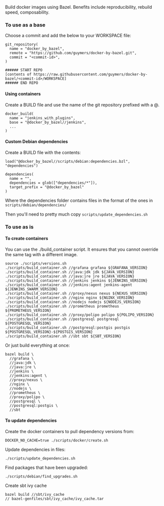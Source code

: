 Build docker images using Bazel. Benefits include reproducibility, rebuild speed, composability.

### To use as a base

Choose a commit and add the below to your WORKSPACE file:

    git_repository(
      name = "docker_by_bazel",
      remote = "https://github.com/guymers/docker-by-bazel.git",
      commit = "<commit-id>",
    )

    ###### START REPO
    [contents of https://raw.githubusercontent.com/guymers/docker-by-bazel/<commit-id>/WORKSPACE]
    ###### END REPO

#### Using containers

Create a BUILD file and use the name of the git repository prefixed with a @.

    docker_build(
      name = "jenkins_with_plugins",
      base = "@docker_by_bazel//jenkins",
      ...
    )

#### Custom Debian dependencies

Create a BUILD file with the contents:

    load("@docker_by_bazel//scripts/debian:dependencies.bzl", "dependencies")

    dependencies(
      name = "",
      dependencies = glob(["dependencies/*"]),
      target_prefix = "@docker_by_bazel"
    )

Where the dependencies folder contains files in the format of the ones in ```scripts/debian/dependencies/```

Then you'll need to pretty much copy ```scripts/update_dependencies.sh```

### To use as is

#### To create containers
You can use the ./build_container script. It ensures that you cannot override the same tag with a different image.

    source ./scripts/versions.sh
    ./scripts/build_container.sh //grafana grafana ${GRAFANA_VERSION}
    ./scripts/build_container.sh //java:jdk jdk ${JAVA_VERSION}
    ./scripts/build_container.sh //java:jre jre ${JAVA_VERSION}
    ./scripts/build_container.sh //jenkins jenkins ${JENKINS_VERSION}
    ./scripts/build_container.sh //jenkins:agent jenkins-agent ${JENKINS_SWARM_VERSION}
    ./scripts/build_container.sh //proxy/nexus nexus ${NEXUS_VERSION}
    ./scripts/build_container.sh //nginx nginx ${NGINX_VERSION}
    ./scripts/build_container.sh //nodejs nodejs ${NODEJS_VERSION}
    ./scripts/build_container.sh //prometheus prometheus ${PROMETHEUS_VERSION}
    ./scripts/build_container.sh //proxy/polipo polipo ${POLIPO_VERSION}
    ./scripts/build_container.sh //postgresql postgresql ${POSTGRESQL_VERSION}
    ./scripts/build_container.sh //postgresql:postgis postgis ${POSTGRESQL_VERSION}-${POSTGIS_VERSION}
    ./scripts/build_container.sh //sbt sbt ${SBT_VERSION}

Or just build everything at once:

    bazel build \
      //grafana \
      //java:jdk \
      //java:jre \
      //jenkins \
      //jenkins:agent \
      //proxy/nexus \
      //nginx \
      //nodejs \
      //prometheus \
      //proxy/polipo \
      //postgresql \
      //postgresql:postgis \
      //sbt

#### To update dependencies
Create the docker containers to pull dependency versions from:

    DOCKER_NO_CACHE=true ./scripts/docker/create.sh

Update dependencies in files:

    ./scripts/update_dependencies.sh

Find packages that have been upgraded:

    ./scripts/debian/find_upgrades.sh

Create sbt ivy cache

    bazel build //sbt/ivy_cache
    // bazel-genfiles/sbt/ivy_cache/ivy_cache.tar
